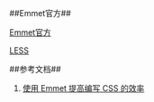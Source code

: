 ##Emmet官方##

[Emmet官方](http://emmet.io/)

[LESS](http://www.lesscss.net/article/home.html)

##参考文档##

1.	[使用 Emmet 提高编写 CSS 的效率](http://blog.wpjam.com/m/spped-up-writing-css-via-emmet/)